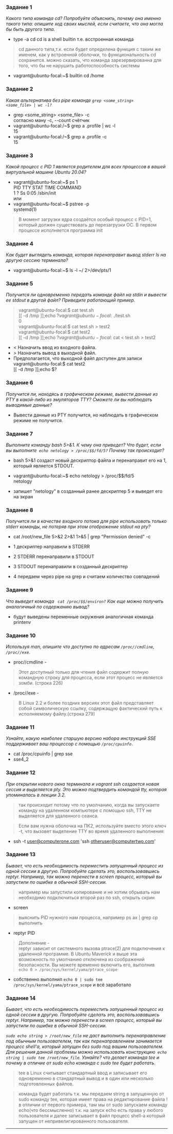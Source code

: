 ### Задание 1
<i>Какого типа команда cd? Попробуйте объяснить, почему она именно такого типа: опишите ход своих мыслей, если считаете, что она могла бы быть другого типа.</i>
* type -a cd
cd is a shell builtin
т.е. всстроенная команда

> cd данного типа,т.к. если будет определена функция с таким же именем,
как у встроенной оболочки, то функциональность cd сохранится.
можно сказать, что команда зарезервированна для того,
что бы не нарушить работоспособность системы

* vagrant@ubuntu-focal:~$ builtin cd /home

### Задание 2
<i>Какая альтернатива без pipe команде <code>grep <some_string> <some_file> | wc -l?</code></i>
* grep <some_string> <some_file> -c  
согласно ману -c, --count счётчик
* vagrant@ubuntu-focal:/~$ grep a .profile  | wc -l  
15
* vagrant@ubuntu-focal:/~$ grep a .profile  -c  
15


### Задание 3
<i>Какой процесс с PID 1 является родителем для всех процессов в вашей виртуальной машине Ubuntu 20.04?</i>
* vagrant@ubuntu-focal:~$ ps 1  
    PID TTY      STAT   TIME COMMAND  
      1 ?        Ss     0:05 /sbin/init  
или
* vagrant@ubuntu-focal:~$ pstree -p  
systemd(1)

> В момент загрузки ядра создаётся особый процесс с PID=1,
который должен существовать до перезагрузки ОС.
В первом процессе исполняется программа init


### Задание 4
<i>Как будет выглядеть команда, которая перенаправит вывод stderr ls на другую сессию терминала?</i>

* vagrant@ubuntu-focal:~$ ls -l ~/ 2>/dev/pts/1


### Задание 5
<i>Получится ли одновременно передать команде файл на stdin и вывести ее stdout в другой файл? Приведите работающий пример.</i>

>vagrant@ubuntu-focal:$ cat test.sh  
[[ -d /tmp ]];echo $?   
vagrant@ubuntu-focal:$ ./test.sh  
0  
vagrant@ubuntu-focal:$ cat test.sh > test2  
vagrant@ubuntu-focal:$ cat test2  
[[ -d /tmp ]];echo $?  
vagrant@ubuntu-focal:$ cat < test.sh > test2  
 * < Назначить ввод из входного файла.
 * \> Назначить вывод в выходной файл.
 *  Предполагается, что выходной файл доступен для записи  
vagrant@ubuntu-focal:$ cat test2  
[[ -d /tmp ]];echo $?  


### Задание 6
<i>Получится ли, находясь в графическом режиме, вывести данные из PTY в какой-либо из эмуляторов TTY? Сможете ли вы наблюдать выводимые данные?</i>
* Вывести данные из PTY получится, но наблюдать в графическом режиме не получится.

### Задание 7
<i>Выполните команду bash 5>&1. К чему она приведет? Что будет, если вы выполните<code> echo netology > /proc/$$/fd/5?</code> Почему так происходит?</i>
* bash 5>&1 создаст новый дескриптор
файла и перенаправит его на 1, который является STDOUT.

* vagrant@ubuntu-focal:~$ echo netology > /proc/$$/fd/5  
netology

* запишет "netology" в созданный ранее дескриптер 5 и выведет его на экран

### Задание 8
<i>Получится ли в качестве входного потока для pipe использовать только stderr команды, не потеряв при этом отображение stdout на pty?</i>
* cat /root/new_file 5>&2 2>&1 1>&5 | grep "Permission denied" -c

* 1 дескриптер направили в STDERR
* 2 STDERR перенаправили в STDOUT
* 3 STDOUT перенаправили в созданный дескриптер
* 4 передаем через pipe на grep и считаем количество совпадений


### Задание 9
<i>Что выведет команда <code> cat /proc/$$/environ?</code> Как еще можно получить аналогичный по содержанию вывод?</i>
* будут выведены переменные окружения
аналогичная команда  
printenv


### Задание 10
<i>Используя man, опишите что доступно по адресам <code>/proc/<PID>/cmdline</code>, <code>/proc/<PID>/exe</code>.</i>

* proc/<PID>/cmdline -  
> Этот доступный только для чтения файл
содержит полную командную строку для процесса,
 если этот процесс не является зомби. (строка 226)
* /proc/<PID>/exe -  
> В Linux 2.2 и более поздних версиях этот файл
представляет собой символическую ссылку,
содержащую фактический путь к исполняемому файлу.(строка 279)

### Задание 11
<i>Узнайте, какую наиболее старшую версию набора инструкций SSE поддерживает ваш процессор с помощью <code>/proc/cpuinfo.</code></i>


* cat /proc/cpuinfo | grep sse
* sse4_2

### Задание 12
<i>При открытии нового окна терминала и vagrant ssh создается новая сессия и выделяется pty.
Это можно подтвердить командой tty, которая упоминалась в лекции 3.2.</i>


> так происходит потому что по умолчанию,
когда вы запускаете команду на удаленном
компьютере с помощью ssh, TTY не выделяется для удаленного сеанса.

> Если вам нужна оболочка на ПК2, используйте вместо этого ключ -t,
что вызовет выделение TTY во время удаленного выполнения:
* ssh -t user@computerone.com 'ssh otheruser@computertwo.com'

### Задание 13
<i>Бывает, что есть необходимость переместить запущенный процесс из одной сессии в другую. Попробуйте сделать это, воспользовавшись reptyr. Например, так можно перенести в screen процесс, который вы запустили по ошибке в обычной SSH-сессии.</i>  

> например мы запустили копирование и не хотим обрывать
нам необходимо подключиться второй раз по ssh, открыть скрин
* screen  
> выяснить PID нужного нам процесса, например ps ax | grep cp
выполнить
* reptyr PID
> Дополнение -  
> reptyr зависит от системного вызова ptrace(2) для подключения к удаленной программе. В Ubuntu Maverick и выше эта возможность по умолчанию отключена из соображений безопасности. Вы можете временно включить его, выполнив   
<code>echo 0 > /proc/sys/kernel/yama/ptrace_scope</code>

* собственно выполнил <code>echo 0 | sudo tee /proc/sys/kernel/yama/ptrace_scope</code> и всё заработало



### Задание 14
<i>Бывает, что есть необходимость переместить запущенный процесс из одной сессии в другую. Попробуйте сделать это, воспользовавшись reptyr. Например, так можно перенести в screen процесс, который вы запустили по ошибке в обычной SSH-сессии.

<code>sudo echo string > /root/new_file</code> не даст выполнить перенаправление под обычным пользователем, так как перенаправлением занимается процесс shell'а, который запущен без sudo под вашим пользователем. Для решения данной проблемы можно использовать конструкцию<code> echo string | sudo tee /root/new_file</code>. Узнайте? что делает команда tee и почему в отличие от sudo echo команда с sudo tee будет работать.</i>

> tee в Linux считывает стандартный ввод и записывает его одновременно
 в стандартный вывод и в один или несколько подготовленных файлов.

> команда будет работать т.к. мы передаем string  в запущенную
от sudo команду tee, которая имеет права на редактирование файла
! в отличии от первого примера, там мы от sudo запускаем команду
echo(что бессмысленно) т.к. на запуск echo есть права у любого пользователя
и далее записывает в файл процесс shell-a который запущен
от непривелигированного пользователя.

<hr>

